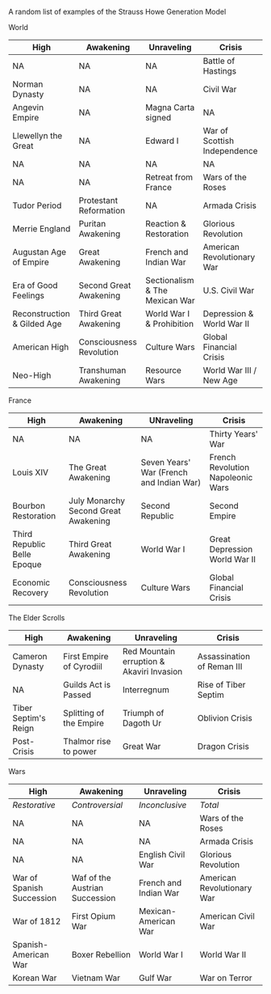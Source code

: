 A random list of examples of the Strauss Howe Generation Model

World 

|High|Awakening|Unraveling|Crisis|
|---|---|---|---|
| NA | NA | NA | Battle of Hastings 
Norman Dynasty | NA | NA | Civil War
Angevin Empire | NA | Magna Carta signed | NA 
Llewellyn the Great | NA | Edward I | War of Scottish Independence 
NA | NA | NA | NA 
NA | NA | Retreat from France | Wars of the Roses 
Tudor Period | Protestant Reformation | NA | Armada Crisis
Merrie England | Puritan Awakening | Reaction & Restoration | Glorious Revolution 
Augustan Age of Empire | Great Awakening | French and Indian War | American Revolutionary War 
Era of Good Feelings | Second Great Awakening | Sectionalism & The Mexican War | U.S. Civil War 
Reconstruction & Gilded Age | Third Great Awakening | World War I & Prohibition | Depression & World War II 
American High | Consciousness Revolution | Culture Wars | Global Financial Crisis 
Neo-High | Transhuman Awakening | Resource Wars | World War III / New Age 

France 

|High|Awakening|UNraveling|Crisis|
|---|---|---|---|
NA | NA | NA | Thirty Years' War 
Louis XIV | The Great Awakening | Seven Years' War (French and Indian War) | French Revolution<br/>Napoleonic Wars
Bourbon Restoration | July Monarchy<br/>Second Great Awakening | Second Republic | Second Empire | 
Third Republic<br/>Belle Epoque | Third Great Awakening | World War I | Great Depression<br/>World War II 
Economic Recovery | Consciousness Revolution | Culture Wars | Global Financial Crisis

The Elder Scrolls 

|High|Awakening|Unraveling|Crisis|
|---|---|---|---|
Cameron Dynasty | First Empire of Cyrodiil | Red Mountain erruption & Akaviri Invasion | Assassination of Reman III 
NA | Guilds Act is Passed | Interregnum | Rise of Tiber Septim 
Tiber Septim's Reign | Splitting of the Empire | Triumph of Dagoth Ur | Oblivion Crisis 
Post-Crisis | Thalmor rise to power | Great War | Dragon Crisis |

Wars

|High|Awakening|Unraveling|Crisis|
|---|---|---|---|
*Restorative* | *Controversial* | *Inconclusive* | *Total* 
NA | NA | NA | Wars of the Roses 
NA | NA | NA | Armada Crisis 
NA | NA | English Civil War | Glorious Revolution 
War of Spanish Succession | Waf of the Austrian Succession | French and Indian War | American Revolutionary War 
War of 1812 | First Opium War | Mexican-American War | American Civil War
Spanish-American War | Boxer Rebellion | World War I | World War II
Korean War | Vietnam War | Gulf War | War on Terror 


